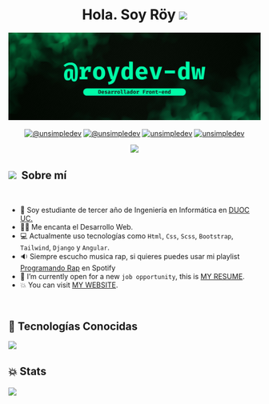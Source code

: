 <h1 align="center">Hola. Soy Röy <img src="https://media.giphy.com/media/hvRJCLFzcasrR4ia7z/giphy.gif" width="35"></h1>
<img src='./banner-github.png'>

<p align="center">
  <a href ="mailto:ado.pezzini@gmail.com" target="blank"><img align="center" src="https://img.shields.io/badge/Gmail-D14836?style=for-the-badge&logo=gmail&logoColor=white" alt="@unsimpledev"  /></a>
  <a href="https://www.instagram.com/gustavo.d2" target="blank"><img align="center" src="https://img.shields.io/badge/Instagram-E4405F?style=for-the-badge&logo=instagram&logoColor=white" alt="@unsimpledev" /></a>
  <a href="https://linkedin.com/in/gustavo-pezzini-puen" target="blank"><img align="center" src="https://img.shields.io/badge/LinkedIn-0077B5?style=for-the-badge&logo=linkedin&logoColor=white" alt="unsimpledev"/></a>
  <a href="https://api.whatsapp.com/send?phone=56963540147" target="blank"><img align="center" src="https://img.shields.io/badge/WhatsApp-25D366?style=for-the-badge&logo=whatsapp&logoColor=white" alt="unsimpledev"/></a>
</p>

<p align="center">
  <a href="https://github.com/DenverCoder1/readme-typing-svg"><img src="https://readme-typing-svg.herokuapp.com?font=Mononoki&color=%2300fca8&size=22&center=true&vCenter=true&width=900&height=100&lines=🧑‍💻+Desarrollador+Front-end;🎓+Estudiante+de+Ingeniería+en+Informática"></a>
</p>

## <img src = "https://media.giphy.com/media/ES9cAJlcxblRESzOH1/giphy.gif" width = 60px>&nbsp;&nbsp;Sobre mí

<br>

- :school: Soy estudiante de tercer año de Ingeniería en Informática en [DUOC UC.](https://www.duoc.cl/sedes/plaza-oeste/)
- :technologist: Me encanta el Desarrollo Web.
- :computer: Actualmente uso tecnologías como `Html`, `Css`, `Scss`, `Bootstrap`, `Tailwind`, `Django` y `Angular`.
- :sound: Siempre escucho musica rap, si quieres puedes usar mi playlist [Programando Rap](https://open.spotify.com/playlist/2ZGxQS6BHbuHrm8NbapqX6?si=2990f6cc071b4bf1) en Spotify
- :thinking: I’m currently open for a new `job opportunity`, this is [MY RESUME](http://lnkiy.in/Ahmed_Hossam_Resume).
- :boom: You can visit [MY WEBSITE](https://cutt.ly/Ahmed_Hossam_Website).
<br>

## :wrench: Tecnologías Conocidas

<p align="left">
  <a href="https://skillicons.dev">
    <img src="https://skillicons.dev/icons?i=html,css,sass,tailwind,bootstrap,js,django,nodejs,npm,git,github,vscode,ps,ai&perline=12" />
  </a>
</p>

## :boom: Stats

<img  align="center"  src="https://github-readme-stats.anuraghazra1.vercel.app/api/top-langs/?username=roydev-dw&theme=dark&hide_border=false&no-bg=true&no-frame=true&langs_count=10"/>
